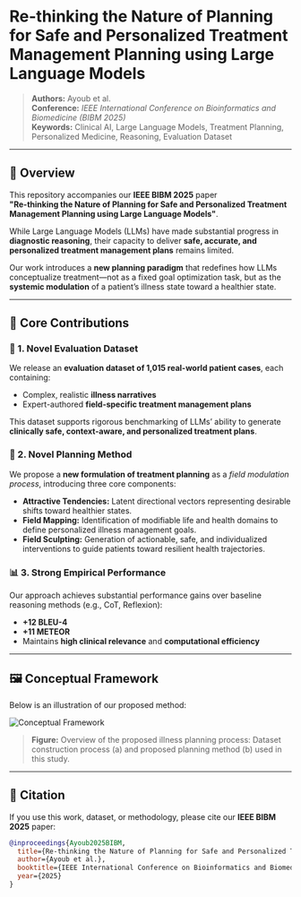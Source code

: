 # Re-thinking the Nature of Planning for Safe and Personalized Treatment Management Planning using Large Language Models

> **Authors:** Ayoub et al.  
> **Conference:** *IEEE International Conference on Bioinformatics and Biomedicine (BIBM 2025)*  
> **Keywords:** Clinical AI, Large Language Models, Treatment Planning, Personalized Medicine, Reasoning, Evaluation Dataset  

---

## 🧠 Overview

This repository accompanies our **IEEE BIBM 2025** paper  
**"Re-thinking the Nature of Planning for Safe and Personalized Treatment Management Planning using Large Language Models"**.

While Large Language Models (LLMs) have made substantial progress in **diagnostic reasoning**, their capacity to deliver **safe, accurate, and personalized treatment management plans** remains limited.  

Our work introduces a **new planning paradigm** that redefines how LLMs conceptualize treatment—not as a fixed goal optimization task, but as the **systemic modulation** of a patient’s illness state toward a healthier state.

---

## 🚀 Core Contributions

### 🧩 1. Novel Evaluation Dataset
We release an **evaluation dataset of 1,015 real-world patient cases**, each containing:
- Complex, realistic **illness narratives**
- Expert-authored **field-specific treatment management plans**

This dataset supports rigorous benchmarking of LLMs’ ability to generate **clinically safe, context-aware, and personalized treatment plans**.

### 🧭 2. Novel Planning Method
We propose a **new formulation of treatment planning** as a *field modulation process*, introducing three core components:

- **Attractive Tendencies:** Latent directional vectors representing desirable shifts toward healthier states.  
- **Field Mapping:** Identification of modifiable life and health domains to define personalized illness management goals.  
- **Field Sculpting:** Generation of actionable, safe, and individualized interventions to guide patients toward resilient health trajectories.

### 📊 3. Strong Empirical Performance
Our approach achieves substantial performance gains over baseline reasoning methods (e.g., CoT, Reflexion):
- **+12 BLEU-4**
- **+11 METEOR**
- Maintains **high clinical relevance** and **computational efficiency**

---

## 🖼️ Conceptual Framework

Below is an illustration of our proposed method:


![Conceptual Framework]([assets/framework.png](https://github.com/ayoubncbae/Illness_Management_Planning/blob/main/framework2%20(1).jpg))

> **Figure:** Overview of the proposed illness planning process: Dataset construction process (a) and proposed planning method (b) used in this study.

---


## 📘 Citation

If you use this work, dataset, or methodology, please cite our **IEEE BIBM 2025** paper:

```bibtex
@inproceedings{Ayoub2025BIBM,
  title={Re-thinking the Nature of Planning for Safe and Personalized Treatment Management Planning using Large Language Models},
  author={Ayoub et al.},
  booktitle={IEEE International Conference on Bioinformatics and Biomedicine (BIBM)},
  year={2025}
}





